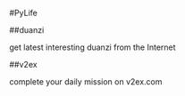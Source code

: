 #PyLife

##duanzi

get latest interesting duanzi from the Internet

##v2ex

complete your daily mission on v2ex.com